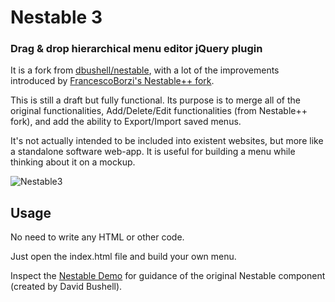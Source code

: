 Nestable 3
==========

### Drag & drop hierarchical menu editor jQuery plugin

It is a fork from [dbushell/nestable](https://github.com/dbushell/Nestable), with a lot of the improvements introduced by [FrancescoBorzi's Nestable++ fork](https://github.com/FrancescoBorzi/Nestable).

This is still a draft but fully functional. Its purpose is to merge all of the original functionalities, Add/Delete/Edit functionalities (from Nestable++ fork), and add the ability to Export/Import saved menus.

It's not actually intended to be included into existent websites, but more like a standalone software web-app. It is useful for building a menu while thinking about it on a mockup.

![Nestable3](https://raw.githubusercontent.com/ExaltoPA/Nestable3/master/screenshot.png "Nestable3")

## Usage

No need to write any HTML or other code.

Just open the index.html file and build your own menu.

Inspect the [Nestable Demo](https://dbushell.github.io/Nestable/) for guidance of the original Nestable component (created by David Bushell).

